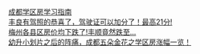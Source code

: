   
[成都学区房学习指南](http://www.dianyue.me/archives/781/bqckuzehd31578w1/)  
[丰良有驾照的恭喜了，驾驶证可以加分了！最高21分!](http://www.dianyue.me/archives/917/vlpq37x5hws6hrvb/)  
[梅州各县区房价均下跌了!丰顺竟然跌至...](http://www.dianyue.me/archives/006/5uidv2owgp1v3h0m/)  
[幼升小划片之后的阵痛，成都五朵金花之学区房涨幅一览！](http://www.dianyue.me/archives/657/xizkaqyd8q6zj01n/)